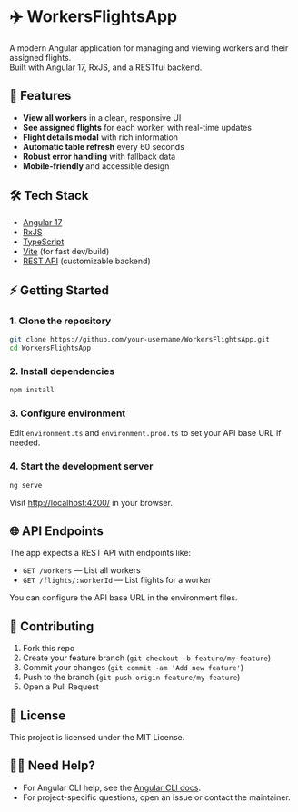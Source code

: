 # ✈️ WorkersFlightsApp

A modern Angular application for managing and viewing workers and their assigned flights.  
Built with Angular 17, RxJS, and a RESTful backend.


## 🚀 Features

- **View all workers** in a clean, responsive UI
- **See assigned flights** for each worker, with real-time updates
- **Flight details modal** with rich information
- **Automatic table refresh** every 60 seconds
- **Robust error handling** with fallback data
- **Mobile-friendly** and accessible design

## 🛠️ Tech Stack

- [Angular 17](https://angular.io/)
- [RxJS](https://rxjs.dev/)
- [TypeScript](https://www.typescriptlang.org/)
- [Vite](https://vitejs.dev/) (for fast dev/build)
- [REST API](#api-endpoints) (customizable backend)

## ⚡ Getting Started

### 1. Clone the repository

```bash
git clone https://github.com/your-username/WorkersFlightsApp.git
cd WorkersFlightsApp
```

### 2. Install dependencies

```bash
npm install
```

### 3. Configure environment

Edit `environment.ts` and `environment.prod.ts` to set your API base URL if needed.

### 4. Start the development server

```bash
ng serve
```

Visit [http://localhost:4200/](http://localhost:4200/) in your browser.

## 🌐 API Endpoints

The app expects a REST API with endpoints like:

- `GET /workers` — List all workers
- `GET /flights/:workerId` — List flights for a worker

You can configure the API base URL in the environment files.

## 🤝 Contributing

1. Fork this repo
2. Create your feature branch (`git checkout -b feature/my-feature`)
3. Commit your changes (`git commit -am 'Add new feature'`)
4. Push to the branch (`git push origin feature/my-feature`)
5. Open a Pull Request

## 📄 License

This project is licensed under the MIT License.

## 🙋‍♂️ Need Help?

- For Angular CLI help, see the [Angular CLI docs](https://angular.io/cli).
- For project-specific questions, open an issue or contact the maintainer.
